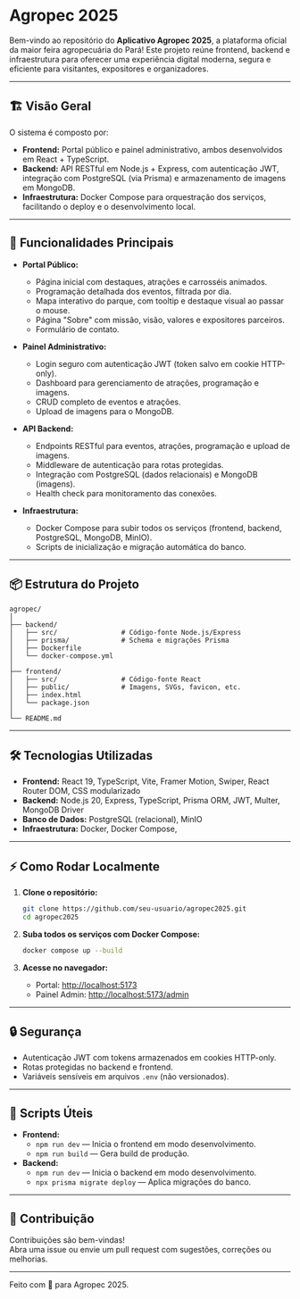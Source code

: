 # Agropec 2025

Bem-vindo ao repositório do **Aplicativo Agropec 2025**, a plataforma oficial da maior feira agropecuária do Pará! Este projeto reúne frontend, backend e infraestrutura para oferecer uma experiência digital moderna, segura e eficiente para visitantes, expositores e organizadores.

---

## 🏗️ Visão Geral

O sistema é composto por:

- **Frontend:** Portal público e painel administrativo, ambos desenvolvidos em React + TypeScript.
- **Backend:** API RESTful em Node.js + Express, com autenticação JWT, integração com PostgreSQL (via Prisma) e armazenamento de imagens em MongoDB.
- **Infraestrutura:** Docker Compose para orquestração dos serviços, facilitando o deploy e o desenvolvimento local.

---

## 🚀 Funcionalidades Principais

- **Portal Público:**  
  - Página inicial com destaques, atrações e carrosséis animados.
  - Programação detalhada dos eventos, filtrada por dia.
  - Mapa interativo do parque, com tooltip e destaque visual ao passar o mouse.
  - Página "Sobre" com missão, visão, valores e expositores parceiros.
  - Formulário de contato.

- **Painel Administrativo:**  
  - Login seguro com autenticação JWT (token salvo em cookie HTTP-only).
  - Dashboard para gerenciamento de atrações, programação e imagens.
  - CRUD completo de eventos e atrações.
  - Upload de imagens para o MongoDB.

- **API Backend:**  
  - Endpoints RESTful para eventos, atrações, programação e upload de imagens.
  - Middleware de autenticação para rotas protegidas.
  - Integração com PostgreSQL (dados relacionais) e MongoDB (imagens).
  - Health check para monitoramento das conexões.

- **Infraestrutura:**  
  - Docker Compose para subir todos os serviços (frontend, backend, PostgreSQL, MongoDB, MinIO).
  - Scripts de inicialização e migração automática do banco.

---

## 📦 Estrutura do Projeto

```
agropec/
│
├── backend/
│   ├── src/                # Código-fonte Node.js/Express
│   ├── prisma/             # Schema e migrações Prisma
│   ├── Dockerfile
│   └── docker-compose.yml
│
├── frontend/
│   ├── src/                # Código-fonte React
│   ├── public/             # Imagens, SVGs, favicon, etc.
│   ├── index.html
│   └── package.json
│
└── README.md
```

---

## 🛠️ Tecnologias Utilizadas

- **Frontend:** React 19, TypeScript, Vite, Framer Motion, Swiper, React Router DOM, CSS modularizado
- **Backend:** Node.js 20, Express, TypeScript, Prisma ORM, JWT, Multer, MongoDB Driver
- **Banco de Dados:** PostgreSQL (relacional), MinIO
- **Infraestrutura:** Docker, Docker Compose, 

---

## ⚡ Como Rodar Localmente

1. **Clone o repositório:**
   ```sh
   git clone https://github.com/seu-usuario/agropec2025.git
   cd agropec2025
   ```

2. **Suba todos os serviços com Docker Compose:**
   ```sh
   docker compose up --build
   ```

3. **Acesse no navegador:**
   - Portal: [http://localhost:5173](http://localhost:5173)
   - Painel Admin: [http://localhost:5173/admin](http://localhost:5173/admin)

---

## 🔒 Segurança

- Autenticação JWT com tokens armazenados em cookies HTTP-only.
- Rotas protegidas no backend e frontend.
- Variáveis sensíveis em arquivos `.env` (não versionados).

---

## 📝 Scripts Úteis

- **Frontend:**
  - `npm run dev` — Inicia o frontend em modo desenvolvimento.
  - `npm run build` — Gera build de produção.
- **Backend:**
  - `npm run dev` — Inicia o backend em modo desenvolvimento.
  - `npx prisma migrate deploy` — Aplica migrações do banco.

---

## 🤝 Contribuição

Contribuições são bem-vindas!  
Abra uma issue ou envie um pull request com sugestões, correções ou melhorias.

---

Feito com 💚 para Agropec 2025.